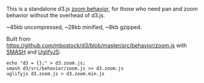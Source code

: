 This is a standalone d3.js [zoom behavior](https://github.com/mbostock/d3/wiki/Zoom-Behavior),
for those who need pan and zoom behavior without the overhead of d3.js.

~45kb uncompressed, ~28kb minified, ~8kb gzipped.


Built from https://github.com/mbostock/d3/blob/master/src/behavior/zoom.js with
[SMASH](https://github.com/mbostock/smash) and [UglifyJS](https://github.com/mishoo/UglifyJS):

```
echo "d3 = {};" > d3.zoom.js; 
smash d3/src/behavior/zoom.js >> d3.zoom.js
uglifyjs d3.zoom.js > d3.zoom.min.js
```
